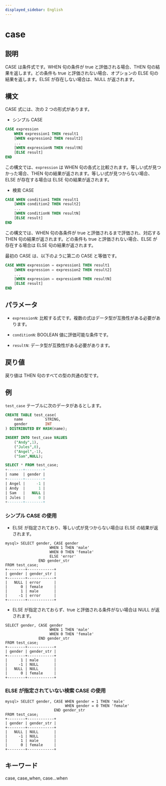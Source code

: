 ```yaml
---
displayed_sidebar: English
---
```


# case

## 説明

CASE は条件式です。WHEN 句の条件が true と評価される場合、THEN 句の結果を返します。どの条件も true と評価されない場合、オプションの ELSE 句の結果を返します。ELSE が存在しない場合は、NULL が返されます。

## 構文

CASE 式には、次の 2 つの形式があります。

- シンプル CASE

```SQL
CASE expression
    WHEN expression1 THEN result1
    [WHEN expression2 THEN result2]
    ...
    [WHEN expressionN THEN resultN]
    [ELSE result]
END
```

この構文では、`expression` は WHEN 句の各式と比較されます。等しい式が見つかった場合、THEN 句の結果が返されます。等しい式が見つからない場合、ELSE が存在する場合は ELSE 句の結果が返されます。

- 検索 CASE

```SQL
CASE WHEN condition1 THEN result1
    [WHEN condition2 THEN result2]
    ...
    [WHEN conditionN THEN resultN]
    [ELSE result]
END
```

この構文では、WHEN 句の各条件が true と評価されるまで評価され、対応する THEN 句の結果が返されます。どの条件も true と評価されない場合、ELSE が存在する場合は ELSE 句の結果が返されます。

最初の CASE は、以下のように第二の CASE と等価です。

```SQL
CASE WHEN expression = expression1 THEN result1
    [WHEN expression = expression2 THEN result2]
    ...
    [WHEN expression = expressionN THEN resultN]
    [ELSE result]
END
```

## パラメータ

- `expressionN`: 比較する式です。複数の式はデータ型が互換性がある必要があります。

- `conditionN`: BOOLEAN 値に評価可能な条件です。

- `resultN`: データ型が互換性がある必要があります。

## 戻り値

戻り値は THEN 句のすべての型の共通の型です。

## 例

`test_case` テーブルに次のデータがあるとします。

```SQL
CREATE TABLE test_case(
    name          STRING,
    gender        INT
) DISTRIBUTED BY HASH(name);

INSERT INTO test_case VALUES
    ("Andy",1),
    ("Jules",0),
    ("Angel",-1),
    ("Sam",NULL);

SELECT * FROM test_case;
+-------+--------+
| name  | gender |
+-------+--------+
| Angel |     -1 |
| Andy  |      1 |
| Sam   |   NULL |
| Jules |      0 |
+-------+--------+
```

### シンプル CASE の使用

- ELSE が指定されており、等しい式が見つからない場合は ELSE の結果が返されます。

```plain
mysql> SELECT gender, CASE gender 
                    WHEN 1 THEN 'male'
                    WHEN 0 THEN 'female'
                    ELSE 'error'
               END gender_str
FROM test_case;
+--------+------------+
| gender | gender_str |
+--------+------------+
|   NULL | error      |
|      0 | female     |
|      1 | male       |
|     -1 | error      |
+--------+------------+
```

- ELSE が指定されておらず、true と評価される条件がない場合は NULL が返されます。

```plain
SELECT gender, CASE gender 
                    WHEN 1 THEN 'male'
                    WHEN 0 THEN 'female'
               END gender_str
FROM test_case;
+--------+------------+
| gender | gender_str |
+--------+------------+
|      1 | male       |
|     -1 | NULL       |
|   NULL | NULL       |
|      0 | female     |
+--------+------------+
```

### ELSE が指定されていない検索 CASE の使用

```plain
mysql> SELECT gender, CASE WHEN gender = 1 THEN 'male'
                           WHEN gender = 0 THEN 'female'
                      END gender_str
FROM test_case;
+--------+------------+
| gender | gender_str |
+--------+------------+
|   NULL | NULL       |
|     -1 | NULL       |
|      1 | male       |
|      0 | female     |
+--------+------------+
```

## キーワード

case, case_when, case...when
